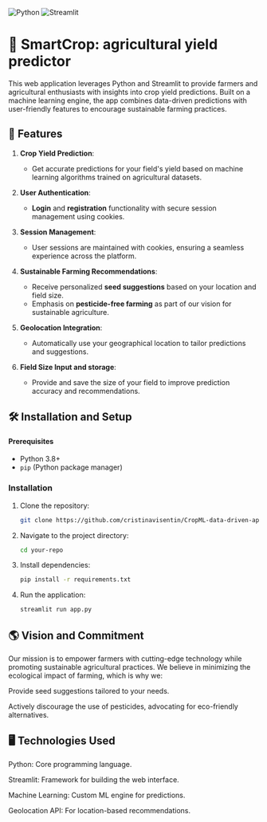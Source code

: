 ![Python](https://img.shields.io/badge/Python-3776AB?style=for-the-badge&logo=python&logoColor=white)
![Streamlit](https://img.shields.io/badge/Streamlit-FF4B4B?style=for-the-badge&logo=streamlit&logoColor=white)

# 🌾 SmartCrop: agricultural yield predictor
This web application leverages Python and Streamlit to provide farmers and agricultural enthusiasts with insights into crop yield predictions. Built on a machine learning engine, the app combines data-driven predictions with user-friendly features to encourage sustainable farming practices.

## 🌟 Features

1. **Crop Yield Prediction**: 
   - Get accurate predictions for your field's yield based on machine learning algorithms trained on agricultural datasets.

2. **User Authentication**:
   - **Login** and **registration** functionality with secure session management using cookies.

3. **Session Management**:
   - User sessions are maintained with cookies, ensuring a seamless experience across the platform.

4. **Sustainable Farming Recommendations**:
   - Receive personalized **seed suggestions** based on your location and field size.
   - Emphasis on **pesticide-free farming** as part of our vision for sustainable agriculture.

5. **Geolocation Integration**:
   - Automatically use your geographical location to tailor predictions and suggestions.

6. **Field Size Input and storage**:
   - Provide and save the size of your field to improve prediction accuracy and recommendations.

## 🛠️ Installation and Setup

#### Prerequisites
- Python 3.8+
- `pip` (Python package manager)

### Installation
1. Clone the repository:
    ```bash
    git clone https://github.com/cristinavisentin/CropML-data-driven-app.git
2. Navigate to the project directory:
    ```bash
    cd your-repo
3. Install dependencies:
    ```bash
    pip install -r requirements.txt
4. Run the application:
    ```bash
    streamlit run app.py

## 🌎 Vision and Commitment

Our mission is to empower farmers with cutting-edge technology while promoting sustainable agricultural practices. We believe in minimizing the ecological impact of farming, which is why we:

Provide seed suggestions tailored to your needs.

Actively discourage the use of pesticides, advocating for eco-friendly alternatives.

## 🖥️ Technologies Used

Python: Core programming language.

Streamlit: Framework for building the web interface.

Machine Learning: Custom ML engine for predictions.

Geolocation API: For location-based recommendations.